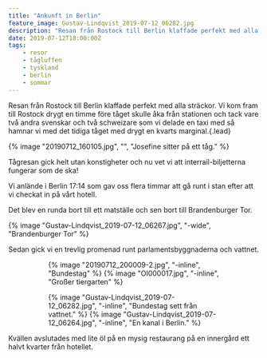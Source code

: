 ```yaml
---
title: "Ankunft in Berlin"
feature_image: Gustav-Lindqvist_2019-07-12_06282.jpg
description: "Resan från Rostock till Berlin klaffade perfekt med alla sträckor. Vi kom fram till Rostock drygt en timme före tåget skulle åka från…"
date: 2019-07-12T18:00:00Z
tags:
    - resor
    - tågluffen
    - tyskland
    - berlin
    - sommar
---
```


Resan från Rostock till Berlin klaffade perfekt med alla sträckor. Vi kom fram till Rostock drygt en timme före tåget skulle åka från stationen och tack vare två andra svenskar och två schweizare som vi delade en taxi med så hamnar vi med det tidiga tåget med drygt en kvarts marginal.{.lead}

{% image "20190712_160105.jpg", "", "Josefine sitter på ett tåg." %}

Tågresan gick helt utan konstigheter och nu vet vi att interrail-biljetterna fungerar som de ska!

Vi anlände i Berlin 17:14 som gav oss flera timmar att gå runt i stan efter att vi checkat in på vårt hotell.

Det blev en runda bort till ett matställe och sen bort till Brandenburger Tor.

{% image "Gustav-Lindqvist_2019-07-12_06267.jpg", "-wide", "Brandenburger Tor" %}

Sedan gick vi en trevlig promenad runt parlamentsbyggnaderna och vattnet.

<figure class="gallery -wide">
	<figure class="gallery-row">
		{% image "20190712_200009-2.jpg", "-inline", "Bundestag" %}
		{% image "OI000017.jpg", "-inline", "Großer tiergarten" %}
	</figure>
	<figure class="gallery-row">
		{% image "Gustav-Lindqvist_2019-07-12_06282.jpg", "-inline", "Bundestag sett från vattnet." %}
		{% image "Gustav-Lindqvist_2019-07-12_06264.jpg", "-inline", "En kanal i Berlin." %}
	</figure>
</figure>

Kvällen avslutades med lite öl på en mysig restaurang på en innergård ett halvt kvarter från hotellet.
